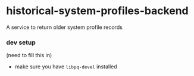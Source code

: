 # historical-system-profiles-backend
A service to return older system profile records


### dev setup
(need to fill this in)
 * make sure you have `libpq-devel` installed

